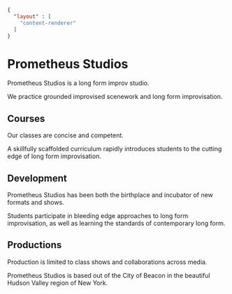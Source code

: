 ```json
{
  "layout" : [
    "content-renderer"
  ]
}
```
# Prometheus Studios

Prometheus Studios is a long form improv studio.

We practice grounded improvised scenework and long form improvisation.

## Courses

Our classes are concise and competent.

A skillfully scaffolded curriculum rapidly introduces students to the cutting edge of long form improvisation.

## Development

Prometheus Studios has been both the birthplace and incubator of new formats and shows.

Students participate in bleeding edge approaches to long form improvisation, as well as learning the standards of contemporary long form.

## Productions

Production is limited to class shows and collaborations across media.

Prometheus Studios is based out of the City of Beacon in the beautiful Hudson Valley region of New York.
